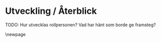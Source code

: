# Utveckling / Återblick

TODO: Hur utvecklas rollpersonen? Vad har hänt som borde ge framsteg?

\newpage

